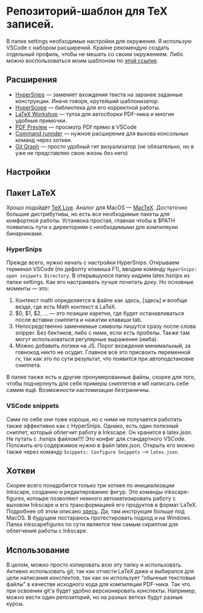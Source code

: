 # Репозиторий-шаблон для TeX записей.

В папке settings необходимые настройки для окружения. Я использую VSCode с набором расширений. Крайне рекомендую создать отдельный профиль, чтобы не мешать со своим окружением. Либо можно воспользоваться моим шаблоном по [этой ссылке](https://vscode.dev/profile/github/2694f2afba0da5e5e04db71c221aae8e).

## Расширения

- [HyperSnips](https://marketplace.visualstudio.com/items?itemName=draivin.hsnips) — заменяет вхождения текста на заранее заданные конструкции. Иначе говоря, крутейший шаблонизатор.
- [HyperScope](https://marketplace.visualstudio.com/items?itemName=draivin.hscopes) — библиотека для его корректной работы.
- [LaTeX Workshop](https://marketplace.visualstudio.com/items?itemName=James-Yu.latex-workshop) — тулза для автосборки PDF-ника и многие удобные примочки.
- [PDF Preview](https://marketplace.visualstudio.com/items?itemName=corentinartaud.pdfpreview) — просмотр PDf прямо в VSCode
- [Command runnder](https://marketplace.visualstudio.com/items?itemName=edonet.vscode-command-runner) — нужное расширение для выхова консольных команд через хоткеи.
- [Git Graph](https://marketplace.visualstudio.com/items?itemName=mhutchie.git-graph) — просто удобный гит визуализатор (не обязательно, но я уже не представляю свою жизнь без него)

## Настройки

## Пакет LaTeX

Хрошо подойдёт [TeX Live](https://www.tug.org/texlive/). Аналог для MacOS — [MacTeX](https://www.tug.org/mactex/). Достаточно большие дистрибутивы, но есть все необходимые пакеты для комфортной работы. Устанвока простая, главная чтобы в $PATH появились пути к директориям с необходимыми для компиляуии бинарниками.

### HyperSnips

Прежде всего, нужно начать с настройки HyperSnips. Открываем терминал VSCode (по дефолту клавиша F1), вводим команду `HyperSnips: open snippets Directory`. В открывшуюся папку кидаем latex.hsnips из папки settings. Как его настраивать лучше почитать доку. Но основные моменты — это:

1. Контекст math определяется в файле как $здесь$, \[здесь\] и вообще везде, где есть Math контекст в LaTeX.
2. $0, $1, $2, ... — это позиции каретки, где будет останавливаться после вставки сниппета и нажатии клавиши tab.
3. Непосредственно заменяемые символы пишутся сразу после слова snipper. Без бектиков, либо с ними, если есть пробелы. Также там могут использоваться регулярные выражения (имба).
4. Можно добавить логики на JS. Порог вхождения минимальный, за говнокод никто не осудит. Главное всё это присвоить переменной rv, так как это по сути результат, что появится при автоподстановке сниппета.

В папке также есть и другие пронумерованные файлы, скорее для того, чтобы подчерпнуть для себя примеры сниппетов и мб написать себе самим ещё. Возможности кастомизации безграничны.

### VSCode snippets

Сами по себе они тоже хороши, но с ними не получается работать также эффективно как с HyperSnips. Однако, есть один полезный сниппет, который облегчит работу в Inkscape. Он хранится в latex.json. Не путать с .hsnips файлом!!!! Это конфиг для стандартного VSCode. Положить его содержимое нужно в файл latex.json. Открыть его можно также через команду `Snippets: Configure Snippets` —> `latex.json`. 

## Хоткеи

Скорее всего понадобится только три хоткея по инициализации Inkscape, созданию и редактированию фигур. Это команды inkscape-figures, котоыре позволяют немного автоматизировать работу с вызовом Inkscape и его трансформацией его продуктов в формат LaTeX. Подробнее об этом описано [здесь](https://github.com/sleepymalc/VSCode-LaTeX-Inkscape?tab=readme-ov-file#drawing-like-a-pro---with-inkscape). Да, там инструкция больше под MacOS. В будущем постараюсь протестировать подход и на Windows. Папка inkscapefigures по сути является тем самым скриптом для облегчения работы с Inkscape.

## Использование

В целом, можно просто копировать всю эту папку и использовать. Активно использовать git, так как отчасти LaTeX даже и выбирался для цели написания конспектов, так как он использует "обычные текстовые файлы" в качестве исходного кода для компиляции PDF-ника. Так что при освоении git'а будет удобно версионировать конспекты. Например, можно вести один репозиторий, но на разных ветках будут разные курсы.
